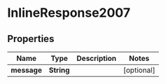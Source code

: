 # InlineResponse2007

## Properties
Name | Type | Description | Notes
------------ | ------------- | ------------- | -------------
**message** | **String** |  |  [optional]
